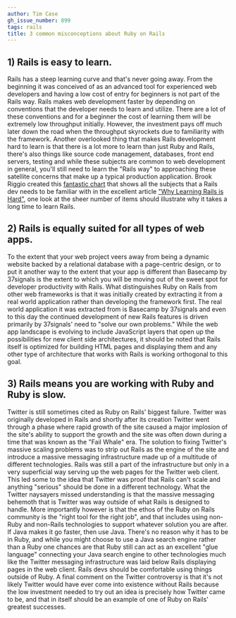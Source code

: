 ```yaml
---
author: Tim Case
gh_issue_number: 899
tags: rails
title: 3 common misconceptions about Ruby on Rails
---
```




## 1) Rails is easy to learn.

Rails has a steep learning curve and that's never going away.  From the beginning it was conceived of as an advanced tool for experienced web developers and having a low cost of entry for beginners is not part of the Rails way.  Rails makes web development faster by depending on conventions that the developer needs to learn and utilize. There are a lot of these conventions and for a beginner the cost of learning them will be extremely low throughput initially.  However, the investment pays off much later down the road when the throughput skyrockets due to familiarity with the framework.  Another overlooked thing that makes Rails development hard to learn is that there is a lot more to learn than just Ruby and Rails, there's also things like source code management, databases, front end servers, testing and while these subjects are common to web development in general, you'll still need to learn the "Rails way" to approaching these satellite concerns that make up a typical production application.  Brook Riggio created this [fantastic chart](https://dgosxlrnzhofi.cloudfront.net/custom_page_images/production/64/page_images/Rails_Competencies.png?1386276348) that shows all the subjects that a Rails dev needs to be familiar with in the excellent article ["Why Learning Rails is Hard"](https://www.codefellows.org/blogs/this-is-why-learning-rails-is-hard), one look at the sheer number of items should illustrate why it takes a long time to learn Rails.

## 2) Rails is equally suited for all types of web apps.

To the extent that your web project veers away from being a dynamic website backed by a relational database with a page-centric design, or to put it another way to the extent that your app is different than Basecamp by 37signals is the extent to which you will be moving out of the sweet spot for developer productivity with Rails. What distinguishes Ruby on Rails from other web frameworks is that it was initially created by extracting it from a real world application rather than developing the framework first.  The real world application it was extracted from is Basecamp by 37signals and even to this day the continued development of new Rails features is driven primarily by 37signals' need to "solve our own problems."  While the web app landscape is evolving to include JavaScript layers that open up the possibilities for new client side architectures, it should be noted that Rails itself is optimized for building HTML pages and displaying them and any other type of architecture that works with Rails is working orthogonal to this goal.

## 3) Rails means you are working with Ruby and Ruby is slow.

Twitter is still sometimes cited as Ruby on Rails' biggest failure. Twitter was originally developed in Rails and shortly after its creation Twitter went through a phase where rapid growth of the site caused a major implosion of the site's ability to support the growth and the site was often down during a time that was known as the "Fail Whale" era. The solution to fixing Twitter's massive scaling problems was to strip out Rails as the engine of the site and introduce a massive messaging infrastructure made up of a multitude of different technologies.  Rails was still a part of the infrastructure but only in a very superficial way serving up the web pages for the Twitter web client. This led some to the idea that Twitter was proof that Rails can't scale and anything "serious" should be done in a different technology.  What the Twitter naysayers missed understanding is that the massive messaging behemoth that is Twitter was way outside of what Rails is designed to handle. More importantly however is that the ethos of the Ruby on Rails community is the "right tool for the right job", and that includes using non-Ruby and non-Rails technologies to support whatever solution you are after. If Java makes it go faster, then use Java. There's no reason why it has to be in Ruby, and while you might choose to use a Java search engine rather than a Ruby one chances are that Ruby still can act as an excellent "glue language" connecting your Java search engine to other technologies much like the Twitter messaging infrastructure was laid below Rails displaying pages in the web client.  Rails devs should be comfortable using things outside of Ruby. A final comment on the Twitter controversy is that it's not likely Twitter would have ever come into existence without Rails because the low investment needed to try out an idea is precisely how Twitter came to be, and that in itself should be an example of one of Ruby on Rails' greatest successes.


